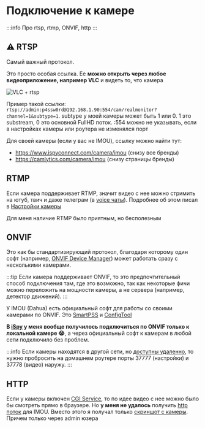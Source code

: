 # Подключение к камере

:::info
Про rtsp, rtmp, ONVIF, http
:::

## ⚠️ RTSP

Самый важный протокол.

Это просто особая ссылка. Ее **можно открыть через любое видеоприложение, например VLC** и видеть то, что камера

![VLC + rtsp](https://i.imgur.com/GXFSZ6m.png)

Пример такой ссылки: `rtsp://admin:p4ssw0rd@192.168.1.90:554/cam/realmonitor?channel=1&subtype=1`. subtype у моей камеры может быть 1 или 0. 1 это substream, 0 это основной FullHD поток. :554 можно не указывать, если в настройках камеры или роутера не изменялся порт

Для своей камеры (если у вас не IMOU), ссылку можно найти тут:
- https://www.ispyconnect.com/camera/imou (снизу все бренды)
- https://camlytics.com/camera/imou (снизу страницы бренды)

## RTMP

Если камера поддерживает RTMP, значит видео с нее можно стримить на ютуб, твич и даже телеграм (в [voice чаты](https://telegram.org/blog/voice-chats-on-steroids)). Подробнее об этом писал в [Настройки камеры](settings.md)

Для меня наличие RTMP было приятным, но бесполезным

## ONVIF

Это как бы стандартизирующий протокол, благодаря которому один софт (например, [ONVIF Device Manager](https://sourceforge.net/projects/onvifdm/)) может работать сразу с несколькими камерами.

:::tip
Если камера поддерживает ONVIF, то это предпочтительный способ подключения там, где это возможно, так как некоторые фичи можно переложить на мощности камеры, а не сервера (например, детектор движений).
:::

У IMOU (Dahua) есть официальный софт для работы со своими камерами по ONVIF. Это [SmartPSS](https://dahuawiki.com/SmartPSS) и [ConfigTool](https://dahuawiki.com/ConfigTool)

**В [iSpy](apps/README.md) у меня вообще получилось подключиться по ONVIF только к локальной камере 😭**, а через официальный софт к камерам в любой сети подключило без проблем.

:::info
Если камеры находятся в другой сети, но [доступны удаленно](expose.md), то нужно пробросить на домашнем роутере порты 37777 (настройки) и 37778 (видео) наружу.
:::

## HTTP

Если у камеры включен [CGI Service](settings.md), то по идее видео с нее можно было бы смотреть прямо в браузере. Но **у меня не удалось** получить [http поток](https://community.home-assistant.io/t/imou-ip-camera-configuration-always-inactive/177604) для IMOU. Вместо этого я получал только [скриншот с камеры](settings.md). Причем только через admin юзера

